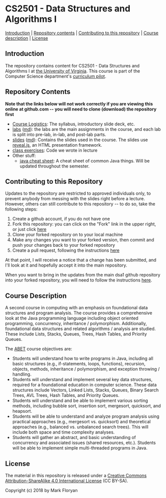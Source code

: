 CS2501 - Data Structures and Algorithms I
===============================

[Introduction](#introduction) | [Repository contents](#contents) | [Contributing to this repository](#contributing) | [Course description](#description) | [License](#license)

<a name="introduction"></a>Introduction
---------------------------------------

The repository contains content for CS2501 - Data Structures and Algorithms I at [ the University of Virginia](https://virginia.edu). This course is part of the Computer Science department's [curriculum pilot](https://pilot.cs.virginia.edu). 


<a name="contents"></a>Repository Contents
------------------------------------------

**Note that the links below will not work correctly if you are viewing
this online at github.com -- you will need to clone (download) the
repository first**

- [Course Logistics](courseLogistics/index.html): The syllabus, introductory slide deck, etc.
- [labs](labs/index.html) ([md](labs/index.md)): the labs are the main assignments in the course, and each lab is split into pre-lab, in-lab, and post-lab parts.
- [slides](slides/index.html) ([md](slides/index.md)): Contains the slides used in the course.  The slides use [reveal.js](https://github.com/hakimel/reveal.js/), an HTML presentation framework.
- [class exercises](java/classExercises.html): Code we wrote in lecture 
- Other stuff:
	- [java cheat sheet](java/javaCheatSheet/javaCheatSheet.pdf): A cheat sheet of common Java things. Will be updated throughout the semester.

<a name="contributing"></a>Contributing to this Repository
----------------------------------------------------------

Updates to the repository are restricted to approved individuals only, to prevent anybody from messing with the slides right before a lecture.  However, others can still contribute to this repository -- to do so, take the following steps:

1. Create a github account, if you do not have one
2. Fork this repository: you can click on the "Fork" link in the upper right, or just click [here](https://github.com/markfloryan/dsa1/fork)
3. Clone your forked repository on to your local machine
4. Make any changes you want to your forked version, then commit and push your changes back to your forked repository
5. Create a pull request, following the instructions [here](https://help.github.com/articles/creating-a-pull-request)

At that point, I will receive a notice that a change has been submitted, and I'll look at it and hopefully accept it into the main repository.

When you want to bring in the updates from the main dsa1 github repository into your forked repository, you will need to follow the instructions [here](https://help.github.com/articles/syncing-a-fork).


<a name="description"></a>Course Description
--------------------------------------------

A second course in computing with an emphasis on foundational data structures and program analysis. The course provides a comprehensive look at the Java programming language including object oriented programming, concurrency, inheritance / polymorphism. Additionally, foundational data structures and related algorithms / analysis are studied. These include Lists, Stacks, Queues, Trees, Hash Tables, and Priority Queues.

The [ABET](http://www.abet.org) course objectives are:

- Students will understand how to write programs in Java, including all basic structures (e.g., if-statements, loops, functions), recursion, objects, methods, inheritance / polymorphism, and exception throwing / handling.
- Students will understand and implement several key data structures, required for a foundational education in computer science. These data structures include Vectors, Linked Lists, Stacks, Queues, Binary Search Trees, AVL Trees, Hash Tables, and Priority Queues.
- Students will understand and be able to implement various sorting methods, including bubble sort, insertion sort, mergesort, quicksort, and heapsort.
- Students will be able to understand and analyze program analysis using practical approaches (e.g., mergesort vs. quicksort) and theoretical approaches (e.g., balanced vs. unbalanced search trees). This will include both space and time complexity analyses.
- Students will gather an abstract, and basic understanding of concurrency and associated issues (shared resources, etc.). Students will be able to implement simple multi-threaded programs in Java.


<a name="license"></a>License
-----------------------------

The material in this repository is released under a [Creative Commons Attribution-ShareAlike 4.0 International License](http://creativecommons.org/licenses/by-sa/4.0/) (CC BY-SA).

Copyright (c) 2018 by Mark Floryan
